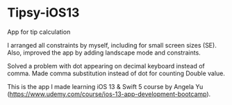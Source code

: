# Tipsy-iOS13
App for tip calculation

I arranged all constraints by myself, including for small screen sizes (SE). Also, improved the app by adding landscape mode and constraints.

Solved a problem with dot appearing on decimal keyboard instead of comma. Made comma substitution instead of dot for counting Double value.

This is the app I made learning iOS 13 & Swift 5 course by Angela Yu (https://www.udemy.com/course/ios-13-app-development-bootcamp).
